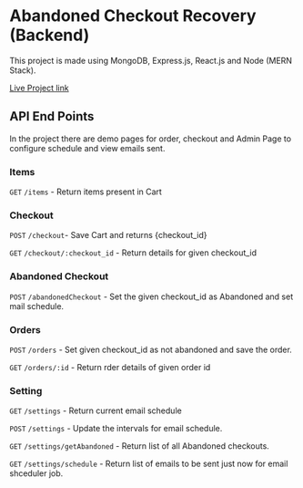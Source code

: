 # Abandoned Checkout Recovery (Backend)

This project is made using MongoDB, Express.js, React.js and Node (MERN Stack). 

[Live Project link](https://abandoned-checkout-recovery.herokuapp.com)

## API End Points

In the project there are demo pages for order, checkout and Admin Page to configure schedule and view emails sent.

### Items

`GET` `/items` -  Return items present in Cart

### Checkout

`POST` `/checkout`- Save Cart and returns {checkout_id}

`GET` `/checkout/:checkout_id` - Return details for given checkout_id

### Abandoned Checkout

`POST` `/abandonedCheckout`  -  Set the given checkout_id as Abandoned and set mail schedule.

### Orders

`POST` `/orders`  -  Set given checkout_id as not abandoned and save the order.

`GET` `/orders/:id` -  Return rder details of given order id

### Setting

`GET` `/settings`  -  Return current email schedule

`POST` `/settings`  -  Update the intervals for email schedule.

`GET` `/settings/getAbandoned`  -  Return list of all Abandoned checkouts.

`GET` `/settings/schedule`  -  Return list of emails to be sent just now for email shceduler job. 
